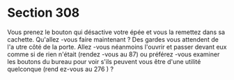 # Section 308

Vous prenez le bouton qui désactive votre épée et vous la
remettez dans sa cachette. Qu'allez -vous faire maintenant ? Des
gardes vous attendent de l'a utre côté de la porte. Allez -vous
néanmoins l'ouvrir et passer devant eux comme si de rien n'était
(rendez -vous au 87) ou préférez -vous examiner les boutons du
bureau pour voir s'ils peuvent vous être d'une utilité quelconque
(rend ez-vous au 276 ) ?